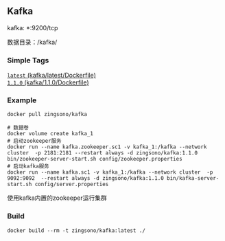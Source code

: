 ## Kafka

kafka: *:9200/tcp  

数据目录：/kafka/


### Simple Tags

[`latest` (kafka/latest/Dockerfile)](https://github.com/zingsono/Docker/tree/master/zingsono/kafka/latest/Dockerfile)      
[`1.1.0` (kafka/1.1.0/Dockerfile)](https://github.com/zingsono/Docker/tree/master/zingsono/kafka/1.1.0/Dockerfile)

### Example

```
docker pull zingsono/kafka

# 数据卷
docker volume create kafka_1  
# 启动zookeeper服务
docker run --name kafka.zookeeper.sc1 -v kafka_1:/kafka --network cluster  -p 2181:2181 --restart always -d zingsono/kafka:1.1.0 bin/zookeeper-server-start.sh config/zookeeper.properties
# 启动kafka服务
docker run --name kafka.sc1 -v kafka_1:/kafka --network cluster  -p 9092:9092  --restart always -d zingsono/kafka:1.1.0 bin/kafka-server-start.sh config/server.properties
```
使用kafka内置的zookeeper运行集群

### Build
```
docker build --rm -t zingsono/kafka:latest ./
```

